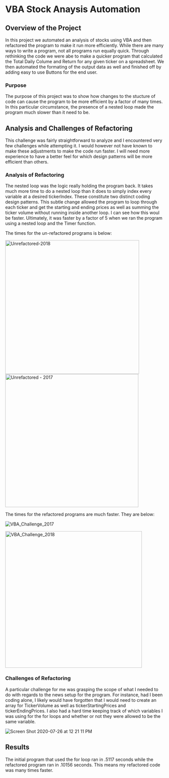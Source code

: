 # VBA Stock Anaysis Automation

## Overview of the Project
In this project we automated an analysis of stocks using VBA and then refactored the program to make it run more efficiently. While there are many ways to write a program, not all programs run equally quick. Through rethinking the code we were abe to make a quicker program that calculated the Total Daily Colume and Return for any given ticker on a spreadsheet. We then automated the formating of the output data as well and finished off by adding easy to use Buttons for the end user.

### Purpose
The purpose of this project was to show how changes to the stucture of code can cause the program to be more efficient by a factor of many times. In this particular circumstance, the presence of a nested loop made the program much slower than it need to be. 

## Analysis and Challenges of Refactoring
This challenge was fairly straightforward to analyze and I encountered very few challenges while attempting it. I would however not have known to make these adjustments to make the code run faster. I will need more experience to have a better feel for which design patterns will be more efficient than others.

### Analysis of Refactoring
The nested loop was the logic really holding the program back. It takes much more time to do a nested loop than it does to simply index every variable at a desired tickerIndex. These constitute two distinct coding design patterns. This subtle change allowed the program to loop through each ticker and get the starting and ending prices as well as summing the ticker volume without running inside another loop. I can see how this woul be faster. Ultimately, it was faster by a factor of 5 when we ran the program using a nested loop and the Timer function.

The times for the un-refactored programs is below:

<img width="424" alt="Unrefactored-2018 " src="https://user-images.githubusercontent.com/66881241/88507920-5bc47d00-cf92-11ea-9692-8cf50be02f50.png">

<img width="422" alt="Unrefactored - 2017" src="https://user-images.githubusercontent.com/66881241/88507952-726ad400-cf92-11ea-8245-a4984b068ada.png">

The times for the refactored programs are much faster. They are below:

![VBA_Challenge_2017](https://user-images.githubusercontent.com/66881241/88487480-3e63c480-cf3a-11ea-8fbd-523a55680cb8.png)

<img width="433" alt="VBA_Challenge_2018" src="https://user-images.githubusercontent.com/66881241/88487489-50456780-cf3a-11ea-9fcf-e94c108996ce.png">


### Challenges of Refactoring
A particular challenge for me was grasping the scope of what I needed to do with regards to the 
news setup for the program. For instance, had I been coding alone, I likely would have forgotten that I would need to create an array for TickerVolume as well as tickerStartingPrices and tickerEndingPrices. I also had a hard time keeping track of which variables I was using for the for loops and whether or not they were allowed to be the same variable.

![Screen Shot 2020-07-26 at 12 21 11 PM](https://user-images.githubusercontent.com/66881241/88487508-88e54100-cf3a-11ea-86d6-46d256470016.png)


## Results
The initial program that used the for loop ran in .5117 seconds while the refactored program ran in .10156 seconds. This means my refactored code was many times faster.

